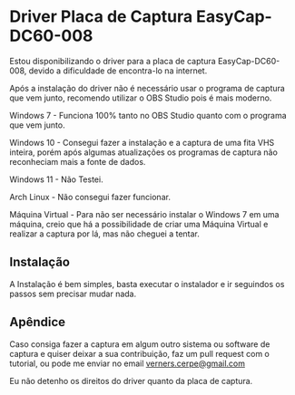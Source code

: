 
# Driver Placa de Captura EasyCap-DC60-008

Estou disponibilizando o driver para a placa de captura EasyCap-DC60-008, devido a dificuldade de encontra-lo na internet.

Após a instalação do driver não é necessário usar o programa de captura que vem junto, recomendo utilizar o OBS Studio pois é mais moderno.

Windows 7       - Funciona 100% tanto no OBS Studio quanto com o programa que vem junto.

Windows 10      - Consegui fazer a instalação e a captura de uma fita VHS inteira, porém após algumas atualizações os programas de captura não reconheciam mais a fonte de dados.

Windows 11      - Não Testei.

Arch Linux      - Não consegui fazer funcionar.

Máquina Virtual - Para não ser necessário instalar o Windows 7 em uma máquina, creio que há a possibilidade de criar uma Máquina Virtual e realizar a captura por lá, mas não cheguei a tentar.







## Instalação
A Instalação é bem simples, basta executar o instalador e ir seguindos os passos sem precisar mudar nada.



    
## Apêndice

Caso consiga fazer a captura em algum outro sistema ou software de captura e quiser deixar a sua contribuição, faz um pull request com o tutorial, ou pode me enviar no email verners.cerpe@gmail.com

Eu não detenho os direitos do driver quanto da placa de captura.
